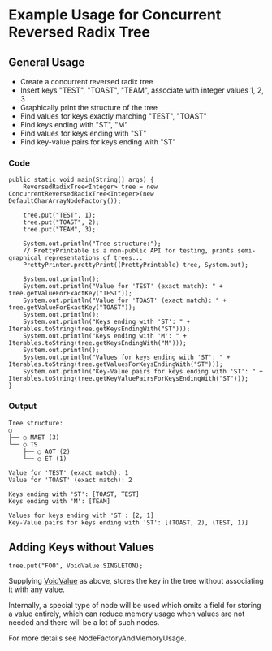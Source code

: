# Example Usage for Concurrent Reversed Radix Tree #


## General Usage ##
  * Create a concurrent reversed radix tree
  * Insert keys "TEST", "TOAST", "TEAM", associate with integer values 1, 2, 3
  * Graphically print the structure of the tree
  * Find values for keys exactly matching "TEST", "TOAST"
  * Find keys ending with "ST", "M"
  * Find values for keys ending with "ST"
  * Find key-value pairs for keys ending with "ST"

### Code ###
```
public static void main(String[] args) {
    ReversedRadixTree<Integer> tree = new ConcurrentReversedRadixTree<Integer>(new DefaultCharArrayNodeFactory());

    tree.put("TEST", 1);
    tree.put("TOAST", 2);
    tree.put("TEAM", 3);

    System.out.println("Tree structure:");
    // PrettyPrintable is a non-public API for testing, prints semi-graphical representations of trees...
    PrettyPrinter.prettyPrint((PrettyPrintable) tree, System.out);

    System.out.println();
    System.out.println("Value for 'TEST' (exact match): " + tree.getValueForExactKey("TEST"));
    System.out.println("Value for 'TOAST' (exact match): " + tree.getValueForExactKey("TOAST"));
    System.out.println();
    System.out.println("Keys ending with 'ST': " + Iterables.toString(tree.getKeysEndingWith("ST")));
    System.out.println("Keys ending with 'M': " + Iterables.toString(tree.getKeysEndingWith("M")));
    System.out.println();
    System.out.println("Values for keys ending with 'ST': " + Iterables.toString(tree.getValuesForKeysEndingWith("ST")));
    System.out.println("Key-Value pairs for keys ending with 'ST': " + Iterables.toString(tree.getKeyValuePairsForKeysEndingWith("ST")));
}
```

### Output ###
```
Tree structure:
○
├── ○ MAET (3)
└── ○ TS
    ├── ○ AOT (2)
    └── ○ ET (1)

Value for 'TEST' (exact match): 1
Value for 'TOAST' (exact match): 2

Keys ending with 'ST': [TOAST, TEST]
Keys ending with 'M': [TEAM]

Values for keys ending with 'ST': [2, 1]
Key-Value pairs for keys ending with 'ST': [(TOAST, 2), (TEST, 1)]
```

## Adding Keys without Values ##
```
tree.put("FOO", VoidValue.SINGLETON);
```
Supplying [VoidValue](http://htmlpreview.github.io/?http://raw.githubusercontent.com/npgall/concurrent-trees/master/documentation/javadoc/apidocs/com/googlecode/concurrenttrees/radix/node/concrete/voidvalue/VoidValue.html) as above, stores the key in the tree without associating it with any value.

Internally, a special type of node will be used which omits a field for storing a value entirely, which can reduce memory usage when values are not needed and there will be a lot of such nodes.

For more details see NodeFactoryAndMemoryUsage.